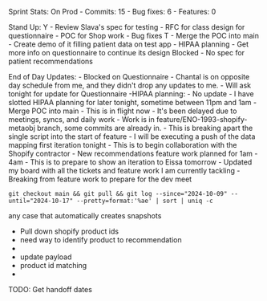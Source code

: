 Sprint Stats:
	On Prod
	- Commits: 15
	- Bug fixes: 6
	- Features: 0

Stand Up:
Y
	- Review Slava's spec for testing
	- RFC for class design for questionnaire
	- POC for Shop work
	- Bug fixes
T
	- Merge the POC into main
		- Create demo of it filling patient data on test app
	- HIPAA planning
	- Get more info on questionnaire to continue its design
Blocked
	- No spec for patient recommendations

End of Day Updates:
	- Blocked on Questionnaire
		- Chantal is on opposite day schedule from me, and they didn't drop any updates to me.
		- Will ask tonight for update for Questionnaire
	-HIPAA planning:
		- No update
		- I have slotted HIPAA planning for later tonight, sometime between 11pm and 1am
	-Merge POC into main
		- This is in flight now
		- It's been delayed due to meetings, syncs, and daily work
		- Work is in feature/ENO-1993-shopify-metaobj branch, some commits are already in.
			- This is breaking apart the single script into the start of feature
		- I will be executing a push of the data mapping first iteration tonight
			- This is to begin collaboration with the Shopify contractor
	- New recommendations feature work planned for 1am - 4am
		- This is to prepare to show an iteration to Eissa tomorrow
	- Updated my board with all the tickets and feature work I am currently tackling
	- Breaking from feature work to prepare for the dev meet


```shell
git checkout main && git pull && git log --since="2024-10-09" --until="2024-10-17" --pretty=format:'%ae' | sort | uniq -c

```


any case that automatically creates snapshots 
- Pull down shopify product ids
- need way to identify product to recommendation 
- 
- update payload
- product id matching
- 

TODO: Get handoff dates